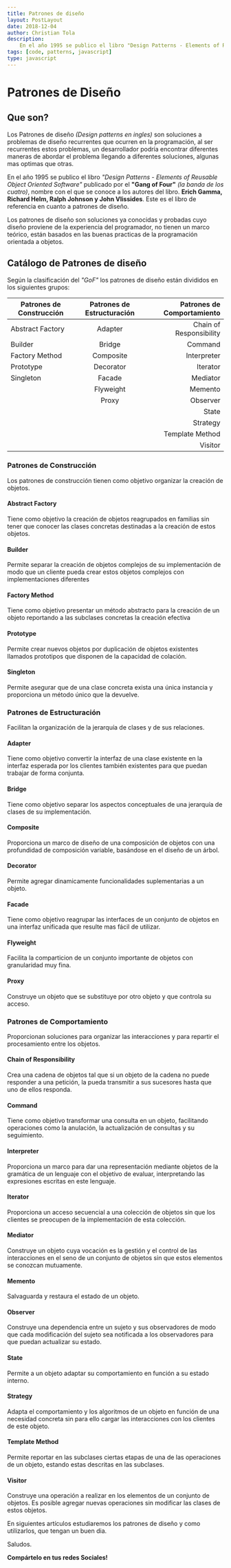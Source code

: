 ```yaml
---
title: Patrones de diseño
layout: PostLayout
date: 2018-12-04
author: Christian Tola
description:
    En el año 1995 se publico el libro "Design Patterns - Elements of Reusable Object Oriented Software" que se ha convertido los patrones de diseño en una de las partes fundamentales dentro del desarrollo.
tags: [code, patterns, javascript]
type: javascript
---
```


# Patrones de Diseño

<Info />

## Que son?

Los Patrones de diseño *(Design patterns en ingles)* son soluciones a problemas de diseño recurrentes que ocurren en la programación, al ser recurrentes estos problemas, un desarrollador podría encontrar diferentes maneras de abordar el problema llegando a diferentes soluciones, algunas mas optimas que otras.

En el año 1995 se publico el libro *"Design Patterns - Elements of Reusable Object Oriented Software"* publicado por el **"Gang of Four"** *(la banda de los cuatro)*, nombre con el que se conoce a los autores del libro. **Erich Gamma, Richard Helm, Ralph Johnson y John Vlissides**. Este es el libro de referencia en cuanto a patrones de diseño.

Los patrones de diseño son soluciones ya conocidas y probadas cuyo diseño proviene de la experiencia del programador, no tienen un marco teórico, están basados en las buenas practicas de la programación orientada a objetos.

## Catálogo de Patrones de diseño

Según la clasificación del *"GoF"* los patrones de diseño están divididos en los siguientes grupos:

| Patrones de Construcción | Patrones de Estructuración | Patrones de Comportamiento |
| ------------------------ |:--------------------------:| --------------------------:|
| Abstract Factory         | Adapter                    | Chain of Responsibility    |
| Builder                  | Bridge                     | Command                    |
| Factory Method           | Composite                  | Interpreter                |
| Prototype                | Decorator                  | Iterator                   |
| Singleton                | Facade                     | Mediator                   |
|                          | Flyweight                  | Memento                    |
|                          | Proxy                      | Observer                   |
|                          |                            | State                      |
|                          |                            | Strategy                   |
|                          |                            | Template Method            |
|                          |                            | Visitor                    |

### Patrones de Construcción

Los patrones de construcción tienen como objetivo organizar la creación de objetos.

#### Abstract Factory

Tiene como objetivo la creación de objetos reagrupados en familias sin tener que conocer las clases concretas destinadas a la creación de estos objetos.

#### Builder

Permite separar la creación de objetos complejos de su implementación de modo que un cliente pueda crear estos objetos complejos con implementaciones diferentes

#### Factory Method

Tiene como objetivo presentar un método abstracto para la creación de un objeto reportando a las subclases concretas la creación efectiva

#### Prototype

Permite crear nuevos objetos por duplicación de objetos existentes llamados prototipos que disponen de la capacidad de colación.

#### Singleton

Permite asegurar que de una clase concreta exista una única instancia y proporciona un método único que la devuelve.

### Patrones de Estructuración

Facilitan la organización de la jerarquía de clases y de sus relaciones.

#### Adapter

Tiene como objetivo convertir la interfaz de una clase existente en la interfaz esperada por los clientes también existentes para que puedan trabajar de forma conjunta.

#### Bridge

Tiene como objetivo separar los aspectos conceptuales de una jerarquía de clases de su implementación.

#### Composite

Proporciona un marco de diseño de una composición de objetos con una profundidad de composición variable, basándose en el diseño de un árbol.

#### Decorator

Permite agregar dinamicamente funcionalidades suplementarias a un objeto.

#### Facade

Tiene como objetivo reagrupar las interfaces de un conjunto de objetos en una interfaz unificada que resulte mas fácil de utilizar.

#### Flyweight

Facilita la comparticion de un conjunto importante de objetos con granularidad muy fina.

#### Proxy

Construye un objeto que se substituye por otro objeto y que controla su acceso.

### Patrones de Comportamiento

Proporcionan soluciones para organizar las interacciones y para repartir el procesamiento entre los objetos.

#### Chain of Responsibility

Crea una cadena de objetos tal que si un objeto de la cadena no puede responder a una petición, la pueda transmitir a sus sucesores hasta que uno de ellos responda.

#### Command

Tiene como objetivo transformar una consulta en un objeto, facilitando operaciones como la anulación, la actualización de consultas y su seguimiento.

#### Interpreter

Proporciona un marco para dar una representación mediante objetos de la gramática de un lenguaje con el objetivo de evaluar, interpretando las expresiones escritas en este lenguaje.

#### Iterator

Proporciona un acceso secuencial a una colección de objetos sin que los clientes se preocupen de la implementación de esta colección.

#### Mediator

Construye un objeto cuya vocación es la gestión y el control de las interacciones en el seno de un conjunto de objetos sin que estos elementos se conozcan mutuamente.

#### Memento

Salvaguarda y restaura el estado de un objeto.

#### Observer

Construye una dependencia entre un sujeto y sus observadores de modo que cada modificación del sujeto sea notificada a los observadores para que puedan actualizar su estado.

#### State

Permite a un objeto adaptar su comportamiento en función a su estado interno.

#### Strategy

Adapta el comportamiento y los algoritmos de un objeto en función de una necesidad concreta sin para ello cargar las interacciones con los clientes de este objeto.

#### Template Method

Permite reportar en las subclases ciertas etapas de una de las operaciones de un objeto, estando estas descritas en las subclases.

#### Visitor

Construye una operación a realizar en los elementos de un conjunto de objetos. Es posible agregar nuevas operaciones sin modificar las clases de estos objetos.

En siguientes artículos estudiaremos los patrones de diseño y como utilizarlos, que tengan un buen dia.

Saludos.

**Compártelo en tus redes Sociales!**
<SocialButtons />

<Disqus />